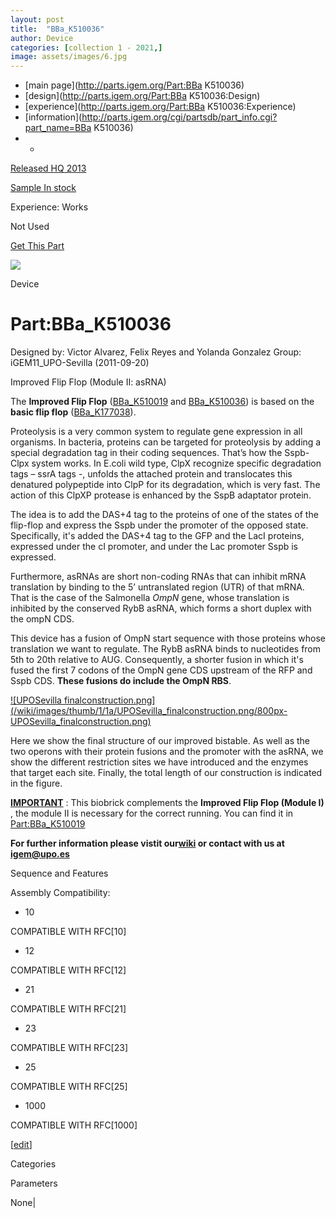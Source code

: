 ```yaml
---
layout: post
title:  "BBa_K510036"
author: Device
categories: [collection 1 - 2021,] 
image: assets/images/6.jpg
---
```



  * [main page](http://parts.igem.org/Part:BBa K510036)
  * [design](http://parts.igem.org/Part:BBa K510036:Design)
  * [experience](http://parts.igem.org/Part:BBa K510036:Experience)
  * [information](http://parts.igem.org/cgi/partsdb/part_info.cgi?part_name=BBa K510036)
  *   * 

[Released HQ 2013](http://parts.igem.org/Help:Part_Status_Box)

[Sample In stock](http://parts.igem.org/Help:Part_Status_Box)

Experience: Works

Not Used

[ Get This Part](http://parts.igem.org/partsdb/get_part.cgi?part=BBa_K510036)

![](http://parts.igem.org/images/partbypart/icon_device.png)

Device

# Part:BBa_K510036

Designed by: Victor Alvarez, Felix Reyes and Yolanda Gonzalez   Group:
iGEM11_UPO-Sevilla   (2011-09-20)

Improved Flip Flop (Module II: asRNA)

  
The **Improved Flip Flop**
([BBa_K510019](http://parts.igem.org/Part:BBa_K510019) and
[BBa_K510036](http://parts.igem.org/Part:BBa_K510036)) is based on the **basic
flip flop** ([BBa_K177038](http://parts.igem.org/Part:BBa_K177038)).

Proteolysis is a very common system to regulate gene expression in all
organisms. In bacteria, proteins can be targeted for proteolysis by adding a
special degradation tag in their coding sequences. That’s how the Sspb-Clpx
system works. In E.coli wild type, ClpX recognize specific degradation tags –
ssrA tags -, unfolds the attached protein and translocates this denatured
polypeptide into ClpP for its degradation, which is very fast. The action of
this ClpXP protease is enhanced by the SspB adaptator protein.

The idea is to add the DAS+4 tag to the proteins of one of the states of the
flip-flop and express the Sspb under the promoter of the opposed state.
Specifically, it's added the DAS+4 tag to the GFP and the LacI proteins,
expressed under the cI promoter, and under the Lac promoter Sspb is expressed.

Furthermore, asRNAs are short non-coding RNAs that can inhibit mRNA
translation by binding to the 5’ untranslated region (UTR) of that mRNA. That
is the case of the Salmonella _OmpN_ gene, whose translation is inhibited by
the conserved RybB asRNA, which forms a short duplex with the ompN CDS.

This device has a fusion of OmpN start sequence with those proteins whose
translation we want to regulate. The RybB asRNA binds to nucleotides from 5th
to 20th relative to AUG. Consequently, a shorter fusion in which it's fused
the first 7 codons of the OmpN gene CDS upstream of the RFP and Sspb CDS.
**These fusions do include the OmpN RBS**.

[![UPOSevilla
finalconstruction.png](/wiki/images/thumb/1/1a/UPOSevilla_finalconstruction.png/800px-
UPOSevilla_finalconstruction.png)](/File:UPOSevilla_finalconstruction.png)

Here we show the final structure of our improved bistable. As well as the two
operons with their protein fusions and the promoter with the asRNA, we show
the different restriction sites we have introduced and the enzymes that target
each site. Finally, the total length of our construction is indicated in the
figure.

  
**[IMPORTANT](/wiki/index.php?title=IMPORTANT&action=edit&redlink=1 "IMPORTANT
\(page does not exist\)")** : This biobrick complements the **Improved Flip
Flop (Module I)** , the module II is necessary for the correct running. You
can find it in [Part:BBa_K510019](http://parts.igem.org/Part:BBa_K510019)

  
**For further information please vistit
our[wiki](http://2011.igem.org/Team:UPO-Sevilla) or contact with us at
igem@upo.es**

Sequence and Features

  

Assembly Compatibility:

  * 10

COMPATIBLE WITH RFC[10]

  * 12

COMPATIBLE WITH RFC[12]

  * 21

COMPATIBLE WITH RFC[21]

  * 23

COMPATIBLE WITH RFC[23]

  * 25

COMPATIBLE WITH RFC[25]

  * 1000

COMPATIBLE WITH RFC[1000]

  

[[edit](http://parts.igem.org/partsdb/part_info.cgi?part_name=BBa_K510036)]

Categories

Parameters

None|

